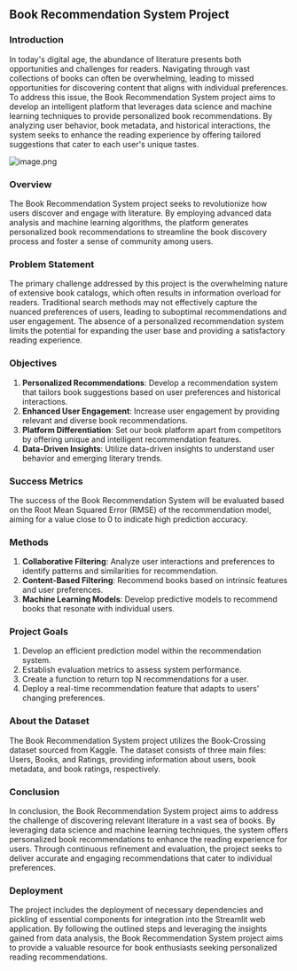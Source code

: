 ## Book Recommendation System Project

### Introduction
In today's digital age, the abundance of literature presents both opportunities and challenges for readers. Navigating through vast collections of books can often be overwhelming, leading to missed opportunities for discovering content that aligns with individual preferences. To address this issue, the Book Recommendation System project aims to develop an intelligent platform that leverages data science and machine learning techniques to provide personalized book recommendations. By analyzing user behavior, book metadata, and historical interactions, the system seeks to enhance the reading experience by offering tailored suggestions that cater to each user's unique tastes.

![image.png](attachment:image.png)

### Overview
The Book Recommendation System project seeks to revolutionize how users discover and engage with literature. By employing advanced data analysis and machine learning algorithms, the platform generates personalized book recommendations to streamline the book discovery process and foster a sense of community among users.

### Problem Statement
The primary challenge addressed by this project is the overwhelming nature of extensive book catalogs, which often results in information overload for readers. Traditional search methods may not effectively capture the nuanced preferences of users, leading to suboptimal recommendations and user engagement. The absence of a personalized recommendation system limits the potential for expanding the user base and providing a satisfactory reading experience.

### Objectives
1. **Personalized Recommendations**: Develop a recommendation system that tailors book suggestions based on user preferences and historical interactions.
2. **Enhanced User Engagement**: Increase user engagement by providing relevant and diverse book recommendations.
3. **Platform Differentiation**: Set our book platform apart from competitors by offering unique and intelligent recommendation features.
4. **Data-Driven Insights**: Utilize data-driven insights to understand user behavior and emerging literary trends.

### Success Metrics
The success of the Book Recommendation System will be evaluated based on the Root Mean Squared Error (RMSE) of the recommendation model, aiming for a value close to 0 to indicate high prediction accuracy.

### Methods
1. **Collaborative Filtering**: Analyze user interactions and preferences to identify patterns and similarities for recommendation.
2. **Content-Based Filtering**: Recommend books based on intrinsic features and user preferences.
3. **Machine Learning Models**: Develop predictive models to recommend books that resonate with individual users.

### Project Goals
1. Develop an efficient prediction model within the recommendation system.
2. Establish evaluation metrics to assess system performance.
3. Create a function to return top N recommendations for a user.
4. Deploy a real-time recommendation feature that adapts to users' changing preferences.

### About the Dataset
The Book Recommendation System project utilizes the Book-Crossing dataset sourced from Kaggle. The dataset consists of three main files: Users, Books, and Ratings, providing information about users, book metadata, and book ratings, respectively.

### Conclusion
In conclusion, the Book Recommendation System project aims to address the challenge of discovering relevant literature in a vast sea of books. By leveraging data science and machine learning techniques, the system offers personalized book recommendations to enhance the reading experience for users. Through continuous refinement and evaluation, the project seeks to deliver accurate and engaging recommendations that cater to individual preferences.

### Deployment
The project includes the deployment of necessary dependencies and pickling of essential components for integration into the Streamlit web application. By following the outlined steps and leveraging the insights gained from data analysis, the Book Recommendation System project aims to provide a valuable resource for book enthusiasts seeking personalized reading recommendations.
